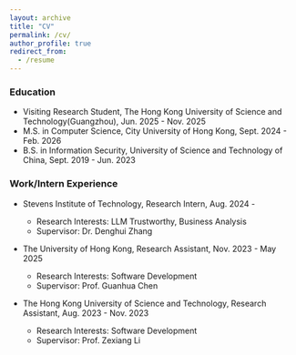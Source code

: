```yaml
---
layout: archive
title: "CV"
permalink: /cv/
author_profile: true
redirect_from:
  - /resume
---
```


### Education
<!-- * (incoming) Ph.D in Data Science, Stevens Institute of Technology, Feb. 2026 -  -->
* Visiting Research Student, The Hong Kong University of Science and Technology(Guangzhou), Jun. 2025 - Nov. 2025
* M.S. in Computer Science, City University of Hong Kong, Sept. 2024 - Feb. 2026
* B.S. in Information Security, University of Science and Technology of China, Sept. 2019 - Jun. 2023



### Work/Intern Experience

<!-- * The Guangdong Institute of Intelligence Science and Technology, Research Intern, Jun,2025 - 
  *  Research Interests: 3D Printable Brain Atlas
  *  Supervisor: Prof. Yimin Wang -->

* Stevens Institute of Technology, Research Intern, Aug. 2024 - 
  *  Research Interests: LLM Trustworthy, Business Analysis
  *  Supervisor: Dr. Denghui Zhang

* The University of Hong Kong, Research Assistant, Nov. 2023 - May 2025  <!-- Hong Kong Quantum AI Lab -->
  *  Research Interests: Software Development
  *  Supervisor: Prof. Guanhua Chen

* The Hong Kong University of Science and Technology, Research Assistant, Aug. 2023 - Nov. 2023 <!-- Hong Kong Center for Construction Robotics -->
  *  Research Interests: Software Development  
  *  Supervisor: Prof. Zexiang Li




